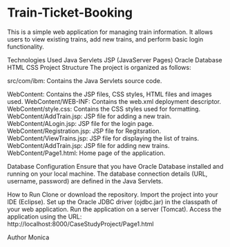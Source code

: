 # Train-Ticket-Booking
This is a simple web application for managing train information. It allows users to view existing trains, add new trains, and perform basic login functionality.

Technologies Used
Java Servlets
JSP (JavaServer Pages)
Oracle Database
HTML
CSS
Project Structure
The project is organized as follows:

src/com/ibm: Contains the Java Servlets source code.

WebContent: Contains the JSP files, CSS styles, HTML files and images used.
WebContent/WEB-INF: Contains the web.xml deployment descriptor.
WebContent/style.css: Contains the CSS styles used for formatting.
WebContent/AddTrain.jsp: JSP file for adding a new train.
WebContent/ALogin.jsp: JSP file for the login page.
WebContent/Registration.jsp: JSP file for Regitsration.
WebContent/ViewTrains.jsp: JSP file for displaying the list of trains.
WebContent/AddTrain.jsp: JSP file for adding new trains.
WebContent/Page1.html: Home page of the application.

Database Configuration
Ensure that you have Oracle Database installed and running on your local machine. The database connection details (URL, username, password) are defined in the Java Servlets.

How to Run
Clone or download the repository.
Import the project into your IDE (Eclipse).
Set up the Oracle JDBC driver (ojdbc.jar) in the classpath of your web application.
Run the application on a server (Tomcat).
Access the application using the URL: http://localhost:8000/CaseStudyProject/Page1.html

Author
Monica

